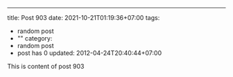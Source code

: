 ---
title: Post 903
date: 2021-10-21T01:19:36+07:00
tags:
  - random post
  - ""
category:
  - random post
  - post has 0
updated: 2012-04-24T20:40:44+07:00

This is content of post 903